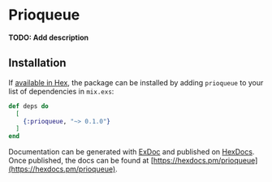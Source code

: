 # Prioqueue

**TODO: Add description**

## Installation

If [available in Hex](https://hex.pm/docs/publish), the package can be installed
by adding `prioqueue` to your list of dependencies in `mix.exs`:

```elixir
def deps do
  [
    {:prioqueue, "~> 0.1.0"}
  ]
end
```

Documentation can be generated with [ExDoc](https://github.com/elixir-lang/ex_doc)
and published on [HexDocs](https://hexdocs.pm). Once published, the docs can
be found at [https://hexdocs.pm/prioqueue](https://hexdocs.pm/prioqueue).

